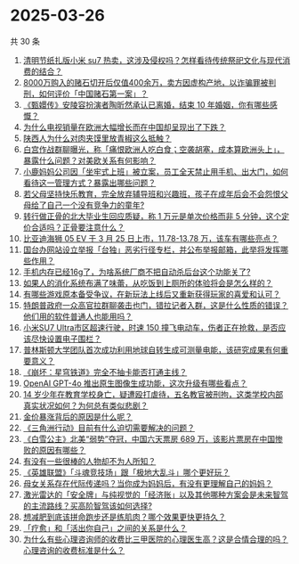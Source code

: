 # 2025-03-26

共 30 条

<!-- BEGIN ZHIHUQUESTIONS -->
<!-- 最后更新时间 Wed Mar 26 2025 18:24:37 GMT+0800 (China Standard Time) -->
1. [清明节纸扎版小米 su7 热卖，这涉及侵权吗？怎样看待传统祭祀文化与现代消费的结合？](https://www.zhihu.com/question/15741449718)
1. [8000万购入的赌石切开后仅值400余万，卖方因虚构产地，以诈骗罪被判刑，如何评价「中国赌石第一案」？](https://www.zhihu.com/question/15463157255)
1. [《甄嬛传》安陵容扮演者陶昕然承认已离婚，结束 10 年婚姻，你有哪些感慨？](https://www.zhihu.com/question/15708188960)
1. [为什么电视销量在欧洲大幅增长而在中国却呈现出了下跌？](https://www.zhihu.com/question/14534425208)
1. [陕西人为什么对肉夹馍里放青椒这么抵触？](https://www.zhihu.com/question/658293593)
1. [白宫作战群聊曝光，称「痛恨欧洲人吃白食；空袭胡塞，成本算欧洲头上」，暴露什么问题？对美欧关系有何影响？](https://www.zhihu.com/question/1887919292927931100)
1. [小鹿妈妈公司因「坐牢式上班」被立案，员工全天禁止用手机、出大门，如何看待这一管理方式？暴露出哪些问题？](https://www.zhihu.com/question/15750245866)
1. [若父母坚持快乐教育，完全放弃辅导班和兴趣班，孩子在成年后会不会怨恨父母给了自己一个没有竞争力的童年?](https://www.zhihu.com/question/15300447107)
1. [转行做正骨的北大毕业生回应质疑，称 1 万元是单次价格而非 5 分钟，这个定价合适吗？正骨要注意什么？](https://www.zhihu.com/question/15648113214)
1. [比亚迪海狮 05 EV 于 3 月 25 日上市，11.78-13.78 万，该车有哪些亮点？](https://www.zhihu.com/question/15328206087)
1. [国台办网站设立举报「台独」恶劣行径专栏，并公布举报邮箱，此举将发挥哪些作用？](https://www.zhihu.com/question/15739110762)
1. [手机内存已经16g了，为啥系统厂商不把自动杀后台这个功能关了?](https://www.zhihu.com/question/655332513)
1. [如果人的消化系统布满了味蕾，从吃饭到上厕所的体验将会是怎么样的？](https://www.zhihu.com/question/5974355542)
1. [有哪些游戏原本备受争议，在新玩法上线后又重新获得玩家的喜爱和认可？](https://www.zhihu.com/question/1887876318001079000)
1. [特朗普政府一众高官拉群聊袭击也门，错拉记者入群，这是什么性质的错误？他们用的软件普通人也能用吗？](https://www.zhihu.com/question/15694269994)
1. [小米SU7 Ultra市区超速行驶，时速 150 撞飞电动车，伤者正在抢救，是否应该尽快设置电子围栏？](https://www.zhihu.com/question/1887562543553291000)
1. [普林斯顿大学团队首次成功利用地球自转生成可测量电能，该研究成果有何重要意义？](https://www.zhihu.com/question/15694922170)
1. [《崩坏：星穹铁道》完全不抽卡能否打通主线？](https://www.zhihu.com/question/1885676772642755800)
1. [OpenAI GPT-4o 推出原生图像生成功能，这次升级有哪些看点？](https://www.zhihu.com/question/15735401526)
1. [14 岁少年在教育学校身亡，疑遭殴打虐待，五名教官被刑拘，这类学校内部真实状况如何？为何总有类似悲剧？](https://www.zhihu.com/question/1887904875423168300)
1. [金价暴涨背后的原因是什么呢？](https://www.zhihu.com/question/662232778)
1. [《三角洲行动》目前有什么迫切需要解决的问题？](https://www.zhihu.com/question/1886747112609395500)
1. [《白雪公主》北美“弱势”夺冠，中国六天票房 689 万，该影片票房在中国惨败的原因有哪些？](https://www.zhihu.com/question/15648454792)
1. [有没有一些很棒的人物却不为人所知？](https://www.zhihu.com/question/55032961)
1. [《英雄联盟》「斗魂竞技场」跟「极地大乱斗」哪个更好玩？](https://www.zhihu.com/question/15654204711)
1. [母女关系存在代际传递吗？当你成为妈妈后，有没有更理解自己的妈妈？](https://www.zhihu.com/question/15604930530)
1. [激光雷达的「安全牌」与纯视觉的「经济账」以及其他哪种方案会是未来智驾的主流路线？买高阶智驾该如何选择?](https://www.zhihu.com/question/15654392489)
1. [想减肥到底该拼命跑步还是练肌肉？哪个效果更快更持久？](https://www.zhihu.com/question/15316713561)
1. [「疗愈」和「活出你自己」之间的关系是什么？](https://www.zhihu.com/question/15400584466)
1. [为什么有些心理咨询师的收费比三甲医院的心理医生高？这是合情合理的吗？心理咨询的收费标准是什么？](https://www.zhihu.com/question/1887423456309659000)
<!-- END ZHIHUQUESTIONS -->
